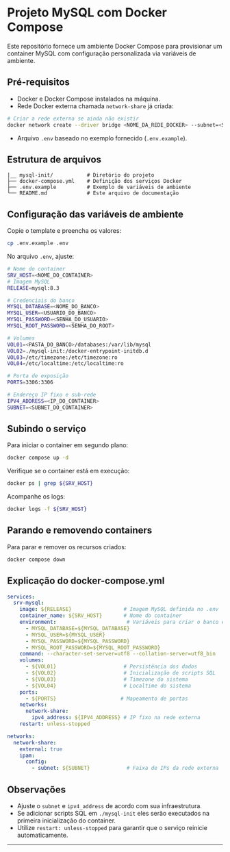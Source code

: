 # Projeto MySQL com Docker Compose

Este repositório fornece um ambiente Docker Compose para provisionar um container MySQL com configuração personalizada via variáveis de ambiente.

## Pré-requisitos

- Docker e Docker Compose instalados na máquina.  
- Rede Docker externa chamada `network-share` já criada:

```bash
# Criar a rede externa se ainda não existir
docker network create --driver bridge <NOME_DA_REDE_DOCKER> --subnet=<SUBNET_DO_CONTAINER>
```

- Arquivo `.env` baseado no exemplo fornecido (`.env.example`).

## Estrutura de arquivos

```plaintext
|__ mysql-init/           # Diretório do projeto
├── docker-compose.yml    # Definição dos serviços Docker
├── .env.example          # Exemplo de variáveis de ambiente
└── README.md             # Este arquivo de documentação
```

## Configuração das variáveis de ambiente

Copie o template e preencha os valores:

```bash
cp .env.example .env
```

No arquivo `.env`, ajuste:

```bash
# Nome do container
SRV_HOST=<NOME_DO_CONTAINER>
# Imagem MySQL
RELEASE=mysql:8.3

# Credenciais do banco
MYSQL_DATABASE=<NOME_DO_BANCO>
MYSQL_USER=<USUARIO_DO_BANCO>
MYSQL_PASSWORD=<SENHA_DO_USUARIO>
MYSQL_ROOT_PASSWORD=<SENHA_DO_ROOT>

# Volumes
VOL01=<PASTA_DO_BANCO>/databases:/var/lib/mysql
VOL02=./mysql-init:/docker-entrypoint-initdb.d
VOL03=/etc/timezone:/etc/timezone:ro
VOL04=/etc/localtime:/etc/localtime:ro

# Porta de exposição
PORTS=3306:3306

# Endereço IP fixo e sub-rede
IPV4_ADDRESS=<IP_DO_CONTAINER>
SUBNET=<SUBNET_DO_CONTAINER>
```

## Subindo o serviço

Para iniciar o container em segundo plano:

```bash
docker compose up -d
```

Verifique se o container está em execução:

```bash
docker ps | grep ${SRV_HOST}
```

Acompanhe os logs:

```bash
docker logs -f ${SRV_HOST}
```

## Parando e removendo containers

Para parar e remover os recursos criados:

```bash
docker compose down
```

## Explicação do docker-compose.yml

```yaml
services:
  srv-mysql:
    image: ${RELEASE}                 # Imagem MySQL definida no .env
    container_name: ${SRV_HOST}       # Nome do container
    environment:                       # Variáveis para criar o banco e usuários
      - MYSQL_DATABASE=${MYSQL_DATABASE}
      - MYSQL_USER=${MYSQL_USER}
      - MYSQL_PASSWORD=${MYSQL_PASSWORD}
      - MYSQL_ROOT_PASSWORD=${MYSQL_ROOT_PASSWORD}
    command: --character-set-server=utf8 --collation-server=utf8_bin
    volumes:
      - ${VOL01}                      # Persistência dos dados
      - ${VOL02}                      # Inicialização de scripts SQL
      - ${VOL03}                      # Timezone do sistema
      - ${VOL04}                      # Localtime do sistema
    ports:
      - ${PORTS}                     # Mapeamento de portas
    networks:
      network-share:
        ipv4_address: ${IPV4_ADDRESS} # IP fixo na rede externa
    restart: unless-stopped

networks:
  network-share:
    external: true
    ipam:
      config:
        - subnet: ${SUBNET}            # Faixa de IPs da rede externa
```

## Observações

- Ajuste o `subnet` e `ipv4_address` de acordo com sua infraestrutura.  
- Se adicionar scripts SQL em `./mysql-init` eles serão executados na primeira inicialização do container.  
- Utilize `restart: unless-stopped` para garantir que o serviço reinicie automaticamente.

---
